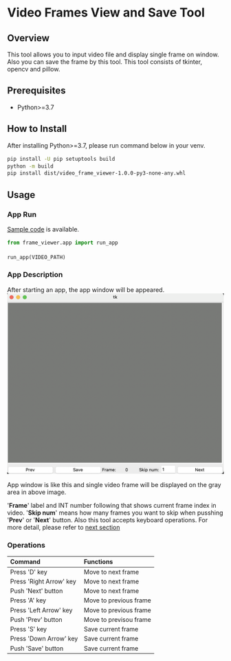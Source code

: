 # Video Frames View and Save Tool

## Overview
This tool allows you to input video file and display single frame on window. Also you can save the frame by this tool. This tool consists of tkinter, opencv and pillow.


## Prerequisites
* Python>=3.7

## How to Install
After installing Python>=3.7, please run command below in your venv.
```bash
pip install -U pip setuptools build
python -m build
pip install dist/video_frame_viewer-1.0.0-py3-none-any.whl
```

## Usage
### App Run
[Sample code](./sample.py) is available.
```python
from frame_viewer.app import run_app

run_app(VIDEO_PATH)
```

### App Description
After starting an app, the app window will be appeared.  
![App Screen](./img/app_image.png)

App window is like this and single video frame will be displayed on the gray area in above image.

'**Frame**' label and INT number following that shows current frame index in video. '**Skip num**' means how many frames you want to skip when pusshing '**Prev**' or '**Next**' button. Also this tool accepts keyboard operations. For more detail, please refer to [next section](#operations)

### Operations
| Command | Functions |
| :- | :- |
|Press 'D' key | Move to next frame |
|Press 'Right Arrow' key | Move to next frame |
|Push 'Next' button | Move to next frame |
|Press 'A' key | Move to previous frame |
|Press 'Left Arrow' key | Move to previous frame |
|Push 'Prev' button | Move to previsou frame |
|Press 'S' key | Save current frame |
|Press 'Down Arrow' key | Save current frame |
|Push 'Save' button | Save current frame |

